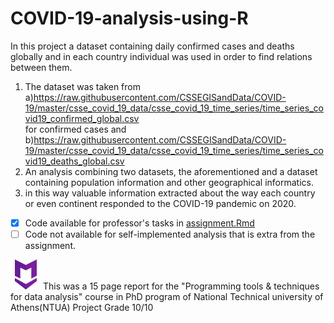 # COVID-19-analysis-using-R
In this project a dataset containing daily confirmed cases and deaths globally and in each country individual was used in order to find relations between them.
1. The dataset was taken from <br/>
a)https://raw.githubusercontent.com/CSSEGISandData/COVID-19/master/csse_covid_19_data/csse_covid_19_time_series/time_series_covid19_confirmed_global.csv \
for confirmed cases and b)https://raw.githubusercontent.com/CSSEGISandData/COVID-19/master/csse_covid_19_data/csse_covid_19_time_series/time_series_covid19_deaths_global.csv
3. An analysis combining two datasets, the aforementioned and a dataset containing population information and other geographical informatics.
4. in this way valuable information extracted about the way each country or even continent responded to the COVID-19 pandemic on 2020.  
- [x] Code available for professor's tasks in [assignment.Rmd](assignment.Rmd)  
- [ ] Code not available for self-implemented analysis that is extra from the assignment.  

![alt text](https://github.com/adam-p/markdown-here/raw/master/src/common/images/icon48.png "Logo Title Text 1")
This was a 15 page report for the "Programming tools & techniques for data analysis" course in PhD program of National Technical university of Athens(NTUA)
Project Grade 10/10
